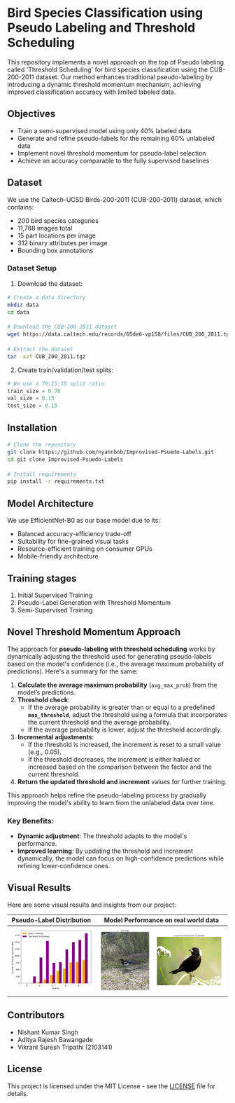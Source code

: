 # Bird Species Classification using Pseudo Labeling and Threshold Scheduling

This repository implements a novel approach on the top of Pseudo labeling called 'Threshold Scheduling' for bird species classification using the CUB-200-2011 dataset. Our method enhances traditional pseudo-labeling by introducing a dynamic threshold momentum mechanism, achieving improved classification accuracy with limited labeled data.

## Objectives

- Train a semi-supervised model using only 40% labeled data
- Generate and refine pseudo-labels for the remaining 60% unlabeled data
- Implement novel threshold momentum for pseudo-label selection
- Achieve an accuracy comparable to the fully supervised baselines

## Dataset

We use the Caltech-UCSD Birds-200-2011 (CUB-200-2011) dataset, which contains:
- 200 bird species categories
- 11,788 images total
- 15 part locations per image
- 312 binary attributes per image
- Bounding box annotations

### Dataset Setup

1. Download the dataset:
```bash
# Create a data directory
mkdir data
cd data

# Download the CUB-200-2011 dataset
wget https://data.caltech.edu/records/65de6-vp158/files/CUB_200_2011.tgz

# Extract the dataset
tar -xzf CUB_200_2011.tgz
```

2. Create train/validation/test splits:
```python
# We use a 70:15:15 split ratio
train_size = 0.70
val_size = 0.15
test_size = 0.15
```

## Installation

```bash
# Clone the repository
git clone https://github.com/nyannbob/Improvised-Psuedo-Labels.git
cd git clone Improvised-Psuedo-Labels

# Install requirements
pip install -r requirements.txt
```

## Model Architecture

We use EfficientNet-B0 as our base model due to its:
- Balanced accuracy-efficiency trade-off
- Suitability for fine-grained visual tasks
- Resource-efficient training on consumer GPUs
- Mobile-friendly architecture

## Training stages

1. Initial Supervised Training
2. Pseudo-Label Generation with Threshold Momentum
3. Semi-Supervised Training

## Novel Threshold Momentum Approach

The approach for **pseudo-labeling with threshold scheduling** works by dynamically adjusting the threshold used for generating pseudo-labels based on the model's confidence (i.e., the average maximum probability of predictions). Here's a summary for the same:

1. **Calculate the average maximum probability** (`avg_max_prob`) from the model’s predictions.
2. **Threshold check**:
    - If the average probability is greater than or equal to a predefined **`max_threshold`**, adjust the threshold using a formula that incorporates the current threshold and the average probability.
    - If the average probability is lower, adjust the threshold accordingly.
3. **Incremental adjustments**:
    - If the threshold is increased, the increment is reset to a small value (e.g., 0.05).
    - If the threshold decreases, the increment is either halved or increased based on the comparison between the factor and the current threshold.
4. **Return the updated threshold and increment** values for further training.

This approach helps refine the pseudo-labeling process by gradually improving the model's ability to learn from the unlabeled data over time.

### Key Benefits:
- **Dynamic adjustment**: The threshold adapts to the model's performance.
- **Improved learning**: By updating the threshold and increment dynamically, the model can focus on high-confidence predictions while refining lower-confidence ones.


## Visual Results

Here are some visual results and insights from our project:

| **Pseudo-Label Distribution** | **Model Performance on real world data** |
|-------------------------------|-------------------------------|
| ![Pseudo-Labels](barchart.png) | ![Accuracy](image.png) |


## Contributors

- Nishant Kumar Singh 
- Aditya Rajesh Bawangade 
- Vikrant Suresh Tripathi (2103141)



## License

This project is licensed under the MIT License - see the [LICENSE](LICENSE) file for details.
